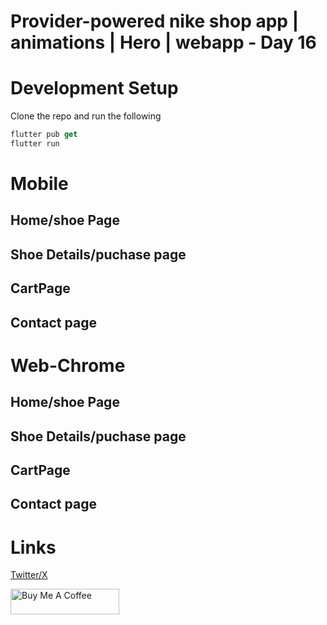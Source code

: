 # Provider-powered nike shop app | animations | Hero | webapp - Day 16



# Development Setup 
Clone the repo and run the following  

```dart
flutter pub get
flutter run
```


# Mobile 
## Home/shoe Page


## Shoe Details/puchase page


## CartPage 


## Contact page


# Web-Chrome
## Home/shoe Page


## Shoe Details/puchase page


## CartPage 


## Contact page




# Links
[Twitter/X](https://twitter.com/oba_obidoyin)

<a href="https://www.buymeacoffee.com/obaobidoyin" target="_blank"><img src="https://cdn.buymeacoffee.com/buttons/default-orange.png" alt="Buy Me A Coffee" height="41" width="174"></a>

